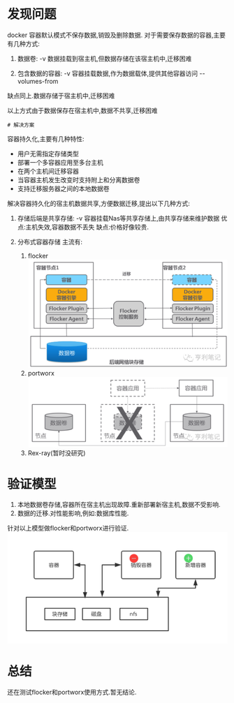 # 发现问题
docker 容器默认模式不保存数据,销毁及删除数据.
对于需要保存数据的容器,主要有几种方式:

1. 数据卷:
    -v 数据挂载到宿主机,但数据存储在该宿主机中,迁移困难
    
1. 包含数据的容器:
    -v 容器挂载数据,作为数据载体,提供其他容器访问 --volumes-from
    
缺点同上.数据存储于宿主机中,迁移困难

以上方式由于数据保存在宿主机中,数据不共享,迁移困难


    # 解决方案

容器持久化,主要有几种特性:
+ 用户无需指定存储类型
+ 部署一个多容器应用至多台主机
+ 在两个主机间迁移容器
+ 当容器主机发生改变时支持附上和分离数据卷
+ 支持迁移服务器之间的本地数据卷


解决容器持久化的宿主机数据共享,方便数据迁移,提出以下几种方式:

1. 存储后端是共享存储:
    -v 容器挂载Nas等共享存储上,由共享存储来维护数据
    优点:主机失效,容器数据不丢失
    缺点:价格好像较贵.

2. 分布式容器存储
主流有:
    1. flocker
        ![](/assets/Snip20171206_1.png)
    2. portworx
        ![](/assets/Snip20171206_3.png)
    3. Rex-ray(暂时没研究)



# 验证模型
1. 本地数据卷存储,容器所在宿主机出现故障.重新部署新宿主机,数据不受影响.
2. 数据的迁移.对性能影响,例如:数据库性能.

针对以上模型做flocker和portworx进行验证.
![](/assets/storage.png)



# 总结
还在测试flocker和portworx使用方式.暂无结论.


